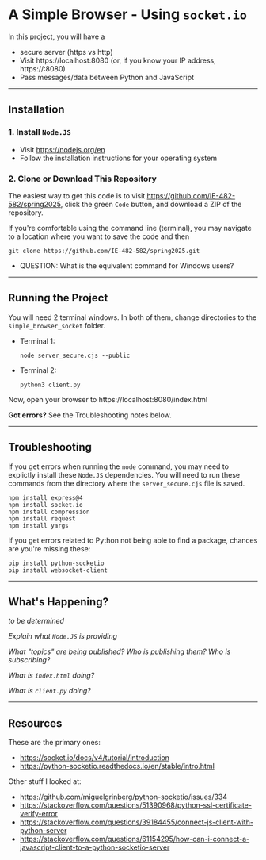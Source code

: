 # A Simple Browser - Using `socket.io`

In this project, you will have a 
- secure server (https vs http)
- Visit https://localhost:8080 (or, if you know your IP address, https://<ip address>:8080)
- Pass messages/data between Python and JavaScript

--- 

## Installation

### 1.  Install `Node.JS`
- Visit https://nodejs.org/en
- Follow the installation instructions for your operating system


### 2. Clone or Download This Repository
The easiest way to get this code is to visit https://github.com/IE-482-582/spring2025, click the green `Code` button, and download a ZIP of the repository.

If you're comfortable using the command line (terminal), you may navigate to a location where you want to save the code and then
```
git clone https://github.com/IE-482-582/spring2025.git
```
- QUESTION:  What is the equivalent command for Windows users?

---

## Running the Project
You will need 2 terminal windows.  In both of them, change directories to the `simple_browser_socket` folder.
- Terminal 1:
    ```
    node server_secure.cjs --public
    ```
- Terminal 2:
    ```
    python3 client.py
    ```
    
Now, open your browser to https://localhost:8080/index.html

**Got errors?**  See the Troubleshooting notes below.

---

## Troubleshooting
If you get errors when running the `node` command, you may need to explictly install these `Node.JS` dependencies.
You will need to run these commands from the directory where the `server_secure.cjs` file is saved.
```
npm install express@4
npm install socket.io
npm install compression
npm install request
npm install yargs
```

If you get errors related to Python not being able to find a package, chances are you're missing these:
```
pip install python-socketio
pip install websocket-client
```

---

## What's Happening?

*to be determined*

*Explain what `Node.JS` is providing*

*What "topics" are being published?  Who is publishing them?  Who is subscribing?*

*What is `index.html` doing?*

*What is `client.py` doing?*


   
 
---

## Resources
These are the primary ones:
- https://socket.io/docs/v4/tutorial/introduction
- https://python-socketio.readthedocs.io/en/stable/intro.html


Other stuff I looked at:
- https://github.com/miguelgrinberg/python-socketio/issues/334
- https://stackoverflow.com/questions/51390968/python-ssl-certificate-verify-error
- https://stackoverflow.com/questions/39184455/connect-js-client-with-python-server
- https://stackoverflow.com/questions/61154295/how-can-i-connect-a-javascript-client-to-a-python-socketio-server
